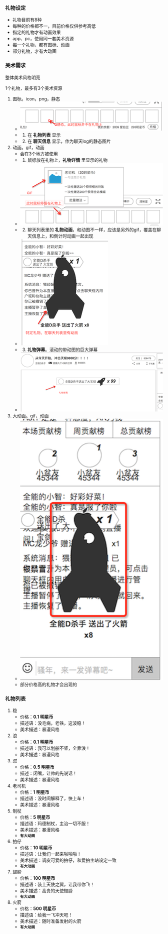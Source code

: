 ### 礼物设定
* 礼物目前有8种
* 每种的价格都不一，目前价格仅供参考高低
* 指定的礼物才有动画效果
* app、pc，使用同一套美术资源
* 每一个礼物，都有图标、动画
* 部分礼物，才有大动画

### 美术需求
整体美术风格明亮

1个礼物，最多有3个美术资源

1. 图标。icon，png，静态
	* ![礼物图标](img/gifticon.png)
	* 1. 在 **礼物列表** 显示
	* 2. 在 **聊天信息** 显示，作为聊天log的静态图片
2. 动画。gif，动画
	* 会在3个地方被使用
	* 1. 鼠标放在礼物上，**礼物详情** 里显示的礼物
	* ![礼物动图](img/giftgif.png)
	* 2. 聊天列表里的 **礼物动画**，和动图不一样，应该是另外的gif，覆盖在聊天信息上，和倒计时动画一起出现	
	* ![](img/giftanime.png)
	* 3. **礼物弹幕**。滚动的带动图的巨大弹幕
	* ![](img/giftdanmaku.png)
3. 大动画。gif，动画
	* ![礼物动画](img/giftbiganime.png)
	* 部分价格高的礼物才会出现的


### 礼物列表

1. 稳
	* 价格：**0.1 明星币**
	* 描述语：没毛病，老铁，这波稳！
	* 美术描述：暴漫风格
2. 浪
	* 价格：**0.1 明星币**
	* 描述语：我可以划船不桨，全靠浪！
	* 美术描述：暴漫风格
3. 怼
	* 价格：**0.5 明星币**
	* 描述：闭嘴，让帅的先说话！
	* 美术描述：暴漫风格
4. 老司机
	* 价格：**1 明星币**
	* 描述语：没时间解释了，快上车！
	* 美术描述：暴漫风格
5. 制杖
	* 价格：**5 明星币**
	* 描述语：玛德制杖，主治一切不服！
	* 美术描述：暴漫风格
	* **`有大动画`**
6. 拍仔
	* 价格：**10 明星币**
	* 描述语：让我们一起来啪啪啪！
	* 美术描述：调皮可爱的拍仔，和爱拍主站设定一致
	* **`有大动画`**
7. 翅膀
	* 价格：**100 明星币**
	* 描述语：装上天使之翼，让我带你飞！
	* 美术描述：高贵的天使翅膀
	* **`有大动画`**
8. 火箭
	* 价格：**500 明星币**
	* 描述语：给我一飞冲天吧！
	* 美术描述：随时准备发射的火箭
	* **`有大动画`**